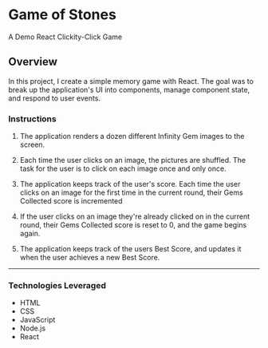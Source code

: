 # Game of Stones
A Demo React Clickity-Click Game

## Overview

In this project, I create a simple memory game with React. The goal was to break up the application's UI into components, manage component state, and respond to user events.

### Instructions

1. The application renders a dozen different Infinity Gem images to the screen. 

2. Each time the user clicks on an image, the pictures are shuffled. The task for the user is to click on each image once and only once. 

3. The application keeps track of the user's score. Each time the user clicks on an image for the first time in the current round, their Gems Collected score is incremented

4. If the user clicks on an image they're already clicked on in the current round, their Gems Collected score is reset to 0, and the game begins again.

5. The application keeps track of the users Best Score, and updates it when the user achieves a new Best Score.

- - -

### Technologies Leveraged

* HTML
* CSS
* JavaScript
* Node.js
* React